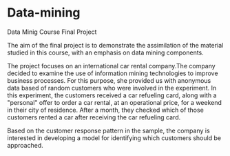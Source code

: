 # Data-mining
Data Minig Course Final Project

The aim of the final project is to demonstrate the assimilation of the material studied in this course, with an emphasis on data mining components.

The project focuses on an international car rental company.The company decided to examine the use of information mining technologies to improve business processes. 
For this purpose, she provided us with anonymous data based of random customers who were involved in the experiment. In this experiment, the customers received a car refueling card, along with a "personal" offer to order a car rental, at an operational price, for a weekend in their city of residence. After a month, they checked which of those customers rented a car after receiving the car refueling card.

Based on the customer response pattern in the sample, the company is interested in developing a model for identifying which customers should be approached.


